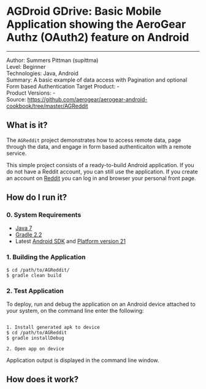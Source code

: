 # AGDroid GDrive: Basic Mobile Application showing the AeroGear Authz (OAuth2) feature on Android
---------
Author: Summers Pittman (supittma)   
Level: Beginner  
Technologies: Java, Android  
Summary: A basic example of data access with Pagination and optional Form based Authentication
Target Product: -   
Product Versions: -   
Source: https://github.com/aerogear/aerogear-android-cookbook/tree/master/AGReddit

## What is it?

The ```AGReddit``` project demonstrates how to access remote data, page through the data, and engage in form based authenticaiton with a remote service.

This simple project consists of a ready-to-build Android application. If you do not have a Reddit account, you can still use the application.  If you create an account on [Reddit](http://www.reddit.com) you can log in and browser your personal front page.


## How do I run it?

### 0. System Requirements

* [Java 7](http://www.oracle.com/technetwork/java/javase/downloads/index.html)
* [Gradle 2.2](http://www.gradle.org/)
* Latest [Android SDK](https://developer.android.com/sdk/index.html) and [Platform version 21](http://developer.android.com/tools/revisions/platforms.html)

### 1. Building the Application

```shell
$ cd /path/to/AGReddit/
$ gradle clean build
```

### 2. Test Application

To deploy, run and debug the application on an Android device attached to your system, on the command line enter the following:

```shell

1. Install generated apk to device
$ cd /path/to/AGReddit
$ gradle installDebug

2. Open app on device

```

Application output is displayed in the command line window.

## How does it work?



